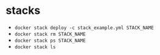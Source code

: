 # stacks

- `docker stack deploy -c stack_example.yml STACK_NAME`
- `docker stack rm STACK_NAME`
- `docker stack ps STACK_NAME`
- `docker stack ls`
